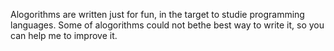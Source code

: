 Alogorithms are written just for fun, in the target to studie programming languages. 
Some of alogorithms could not bethe best way to write it, so you can help me to improve it.
